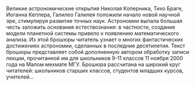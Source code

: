 <!--2023-10-01 00:41:57-->
Великие астрономические открытия Николая Коперника, Тихо Браге, Иоганна Кеплера, Галилео Галилея положили начало новой научной эре, стимулируя развитие точных наук. Астрономии выпала большая честь заложить основания естествознания: в частности, создание модели планетной системы привело к появлению математического анализа.
      Из этой брошюры читатель узнает о многих фантастических достижениях астрономии, сделанных в последние десятилетия.
      Текст брошюры представляет собой дополненную автором обработку записи лекции, прочитанной им для школьников 9-11 классов 11 ноября 2000 года на Малом мехмате МГУ.
      Брошюра рассчитана на широкий круг читателей: школьников старших классов, студентов младших курсов, учителей...